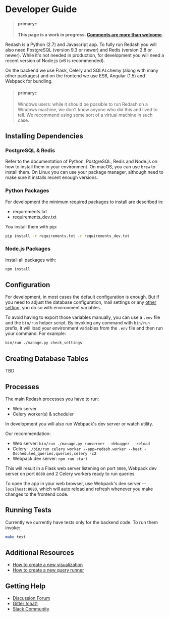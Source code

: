 # Developer Guide

> #### primary::
>
> **This page is a work in progress. [Comments are more than welcome](https://github.com/getredash/redash/issues/1480).**

Redash is a Python (2.7) and Javascript app. To fully run Redash you will also need
PostgreSQL (version 9.3 or newer) and Redis (version 2.8 or newer). While it's not
needed in production, for development you will need a recent version of Node.js
(v6 is recommended).

On the backend we use Flask, Celery and SQLALchemy (along with many other packages) and on
the frontend we use ES6, Angular (1.5) and Webpack for bundling.

> #### primary::
>
> Windows users: while it should be possible to run Redash on a Windows machine,
> we don't know anyone who did this and lived to tell. We recommend using some
> sort of a virtual machine in such case.

## Installing Dependencies

### PostgreSQL & Redis

Refer to the documentation of Python, PostgreSQL, Redis and Node.js on how to install
them in your environment. On macOS, you can use `brew` to install them. On Linux
you can use your package manager, although need to make sure it installs recent
enough versions.

### Python Packages

For development the minimum required packages to install are described in:

* requirements.txt
* requirements_dev.txt

You install them with pip:

```bash
pip install -r requirements.txt -r requirements_dev.txt
```

### Node.js Packages

Install all packages with:

```bash
npm install
```

## Configuration

For development, in most cases the default configuration is enough. But if you need
to adjust the database configuration, mail settings or any [other setting](../setup/settings-environment-variables.md),
you do so with environment variables.

To avoid having to export those variables manually, you can use a `.env` file and
the `bin/run` helper script. By invoking any command with `bin/run` prefix, it will
load your environment variables from the `.env` file and then run your command. For
example:

```bash
bin/run ./manage.py check_settings
```

## Creating Database Tables

TBD

## Processes

The main Redash processes you have to run:

* Web server
* Celery worker(s) & scheduler

In development you will also run Webpack's dev server or watch utility.

Our recommendation:

* Web server: `bin/run ./manage.py runserver --debugger --reload`
* Celery: `./bin/run celery worker --app=redash.worker --beat -Qscheduled_queries,queries,celery -c2`
* Webpack dev server: `npm run start`

This will result in a Flask web server listening on port `5000`, Webpack dev server
on port `8080` and 2 Celery workers ready to run queries.

To open the app in your web browser, use Webpack's dev server -- `localhost:8080`,
which will auto reload and refresh whenever you make changes to the frontend code.

## Running Tests

Currently we currently have tests only for the backend code. To run them invoke:

```bash
make test
```

## Additional Resources

* [How to create a new visualization](https://discuss.redash.io/t/how-to-create-new-visualization-types-in-redash/86)
* [How to create a new query runner](https://discuss.redash.io/t/creating-a-new-query-runner-data-source-in-redash/347)

## Getting Help

* [Discussion Forum](https://discuss.redash.io/)
* [Gitter (chat)](https://gitter.im/getredash/redash)
* [Slack Community](http://slack.redash.io/)
